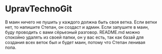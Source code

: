 # UpravTechnoGit
В маин ничего не пушить у каждого должна быть своя ветка. Если ветки нет, то напишите Степан, он создаст и админ. Если запушите в маин, буду проводить с вами сёрьезный разговор.
README.md можно спокойно удалять из своей папки, он у вас есть, так как базай для создания всех веток был и будет маин, потому что Степан ленивая попа.
